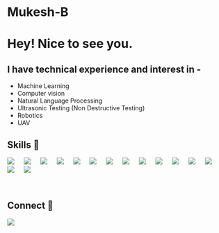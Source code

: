 # Mukesh-B

# Hey! Nice to see you.

## I have technical experience and interest in -
- Machine Learning
- Computer vision
- Natural Language Processing
- Ultrasonic Testing (Non Destructive Testing)
- Robotics
- UAV

## Skills 🚀 

[![](https://img.shields.io/badge/Tensorflow-fc820f?style=for-the-badge&logo=tensorflow&logoColor=white)](#) &emsp;
[![](https://img.shields.io/badge/ScikitLearn-389cc7?style=for-the-badge&logo=scikit-learn&logoColor=white)](#) &emsp;
[![](https://img.shields.io/badge/Keras-fc2814?style=for-the-badge&logo=keras&logoColor=white)](#) &emsp;
[![](https://img.shields.io/badge/Pandas-3e5e78?style=for-the-badge&logo=pandas&logoColor=white)](#) &emsp;
[![](https://img.shields.io/badge/numpy-695170?style=for-the-badge&logo=numpy&logoColor=white)](#) &emsp;
[![](https://img.shields.io/badge/OpenCV-a5eb60?style=for-the-badge&logo=opencv_python&logoColor=white)](#) &emsp;
[![](https://img.shields.io/badge/Python-3776AB?style=for-the-badge&logo=python&logoColor=white)](#) &emsp;
[![](https://img.shields.io/badge/MLOops-E34F26?style=for-the-badge&logo=html5&logoColor=white)](#) &emsp;
[![](https://img.shields.io/badge/MLFlow-1572B6?style=for-the-badge&logo=css3&logoColor=white)](#) &emsp;
[![](https://img.shields.io/badge/Heroku-430098?style=for-the-badge&logo=heroku&logoColor=white)](#) &emsp;
[![](https://img.shields.io/badge/MySQL-00000F?style=for-the-badge&logo=mysql&logoColor=white)](#) &emsp;
[![](https://img.shields.io/badge/Git-f02913?style=for-the-badge&logo=git&logoColor=white)](#) &emsp;
[![](https://img.shields.io/badge/mongodb-f02913?style=for-the-badge&logo=git&logoColor=white)](#) &emsp;
[![](https://img.shields.io/badge/AWS-3776AB?style=for-the-badge&logo=python&logoColor=white)](#) &emsp;
[![](https://img.shields.io/badge/Tableau-a5eb60?style=for-the-badge&logo=opencv_python&logoColor=white)](#) &emsp;


<br>

## Connect 🤝
[![](https://img.shields.io/badge/LinkedIn-0077B5?style=for-the-badge&logo=linkedin&logoColor=white)](https://www.linkedin.com/in/mukesh-b-7005a9178/) &emsp;

